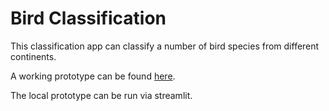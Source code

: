 # Bird Classification


This classification app can classify a number of bird species from different continents.

A working prototype can be found [here](https://share.streamlit.io/merlinschaefer/birdseye/main/app_prototype.py).

The local prototype can be run via streamlit.